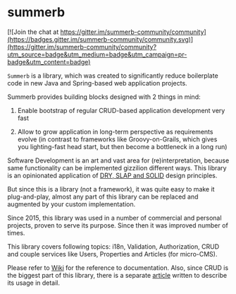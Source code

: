 # summerb

[![Join the chat at https://gitter.im/summerb-community/community](https://badges.gitter.im/summerb-community/community.svg)](https://gitter.im/summerb-community/community?utm_source=badge&utm_medium=badge&utm_campaign=pr-badge&utm_content=badge)

`Summerb` is a library, which was created to significantly reduce boilerplate code in new Java and Spring-based web application projects.

Summerb provides building blocks designed with 2 things in mind: 

1. Enable bootstrap of regular CRUD-based application development very fast

2. Allow to grow application in long-term perspective as requirements evolve (in contrast to frameworks like Groovy-on-Grails, which gives you lighting-fast head start, but then become a bottleneck in a long run)

Software Development is an art and vast area for (re)interpretation, because same functionality can be implemented gizzilion different ways. This library is an opinionated application of [DRY, SLAP and SOLID](https://www.slideshare.net/skarpushin/solid-ood-dry) design principles. 

But since this is a library (not a framework), it was quite easy to make it plug-and-play, almost any part of this library can be replaced and augmented by your custom implementation. 

Since 2015, this library was used in a number of commercial and personal projects, proven to serve its purpose. Since then it was improved number of times. 

This library covers following topics: i18n, Validation, Authorization, CRUD and couple services like Users, Properties and Articles (for micro-CMS). 

Please refer to [Wiki](https://github.com/skarpushin/summerb/wiki) for the reference to documentation. Also, since CRUD is the biggest part of this library, there is a separate [article](https://github.com/skarpushin/summerb/wiki/EasyCrud-Overview) written to describe its usage in detail. 

